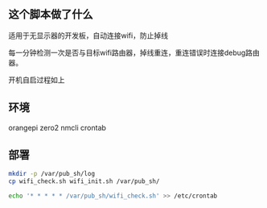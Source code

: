 ## 这个脚本做了什么

适用于无显示器的开发板，自动连接wifi，防止掉线

每一分钟检测一次是否与目标wifi路由器，掉线重连，重连错误时连接debug路由器。

开机自启过程如上

## 环境

orangepi zero2
nmcli crontab

## 部署

```bash
mkdir -p /var/pub_sh/log
cp wifi_check.sh wifi_init.sh /var/pub_sh/

echo '* * * * * /var/pub_sh/wifi_check.sh' >> /etc/crontab

```
